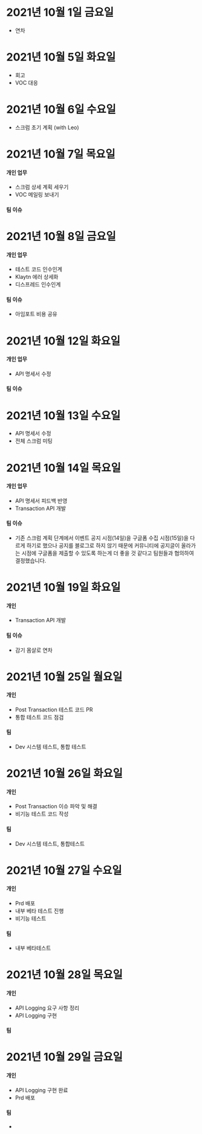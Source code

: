 
# 2021년 10월 1일 금요일 

- 연차 

# 2021년 10월 5일 화요일 

- 회고 
- VOC 대응 

# 2021년 10월 6일 수요일 

- 스크럼 초기 계획 (with Leo) 

# 2021년 10월 7일 목요일 

#### 개인 업무 
- 스크럼 상세 계획 세우기 
- VOC 메일링 보내기 

#### 팀 이슈


# 2021년 10월 8일 금요일 

#### 개인 업무

- 테스트 코드 인수인계 
- Klaytn 에러 상세화 
- 디스프레드 인수인계 

#### 팀 이슈 

- 아임포트 비용 공유

# 2021년 10월 12일 화요일 

#### 개인 업무

- API 명세서 수정 

#### 팀 이슈 

# 2021년 10월 13일 수요일

- API 명세서 수정
- 전체 스크럼 미팅

# 2021년 10월 14일 목요일 

#### 개인 업무 

- API 명세서 피드백 반영
- Transaction API 개발

#### 팀 이슈

- 기존 스크럼 계획 단계에서 이벤트 공지 시점(14일)을 구글폼 수집 시점(15일)을 다르게 하기로 했으나 공지를 블로그로 하지 않기
때문에 커뮤니티에 공지글이 올라가는 시점에 구글폼을 제출할 수 있도록 하는게 더 좋을 것 같다고 팀원들과 협의하여 결정했습니다.

# 2021년 10월 19일 화요일 

#### 개인 
- Transaction API 개발

#### 팀 이슈

- 감기 몸살로 연차

# 2021년 10월 25일 월요일 

#### 개인 

- Post Transaction 테스트 코드 PR
- 통합 테스트 코드 점검

#### 팀 

- Dev 시스템 테스트, 통합 테스트 

# 2021년 10월 26일 화요일 

#### 개인 

- Post Transaction 이슈 파악 및 해결 
- 비기능 테스트 코드 작성 

#### 팀 

- Dev 시스템 테스트, 통합테스트 

# 2021년 10월 27일 수요일 

#### 개인 

- Prd 배포 
- 내부 베타 테스트 진행
- 비기능 테스트 

#### 팀 

- 내부 베타테스트

# 2021년 10월 28일 목요일 

#### 개인 

- API Logging 요구 사항 정리 
- API Logging 구현 

#### 팀 

# 2021년 10월 29일 금요일 

#### 개인 

- API Logging 구현 완료 
- Prd 배포 

#### 팀 

- 
